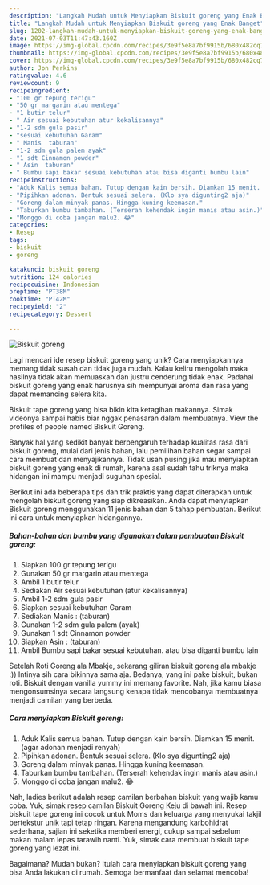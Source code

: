 ```yaml
---
description: "Langkah Mudah untuk Menyiapkan Biskuit goreng yang Enak Banget"
title: "Langkah Mudah untuk Menyiapkan Biskuit goreng yang Enak Banget"
slug: 1202-langkah-mudah-untuk-menyiapkan-biskuit-goreng-yang-enak-banget
date: 2021-07-03T11:47:43.160Z
image: https://img-global.cpcdn.com/recipes/3e9f5e8a7bf9915b/680x482cq70/biskuit-goreng-foto-resep-utama.jpg
thumbnail: https://img-global.cpcdn.com/recipes/3e9f5e8a7bf9915b/680x482cq70/biskuit-goreng-foto-resep-utama.jpg
cover: https://img-global.cpcdn.com/recipes/3e9f5e8a7bf9915b/680x482cq70/biskuit-goreng-foto-resep-utama.jpg
author: Jon Perkins
ratingvalue: 4.6
reviewcount: 9
recipeingredient:
- "100 gr tepung terigu"
- "50 gr margarin atau mentega"
- "1 butir telur"
- " Air sesuai kebutuhan atur kekalisannya"
- "1-2 sdm gula pasir"
- "sesuai kebutuhan Garam"
- " Manis  taburan"
- "1-2 sdm gula palem ayak"
- "1 sdt Cinnamon powder"
- " Asin  taburan"
- " Bumbu sapi bakar sesuai kebutuhan atau bisa diganti bumbu lain"
recipeinstructions:
- "Aduk Kalis semua bahan. Tutup dengan kain bersih. Diamkan 15 menit. (agar adonan menjadi renyah)"
- "Pipihkan adonan. Bentuk sesuai selera. (Klo sya digunting2 aja)"
- "Goreng dalam minyak panas. Hingga kuning keemasan."
- "Taburkan bumbu tambahan. (Terserah kehendak ingin manis atau asin.)"
- "Monggo di coba jangan malu2. 😂"
categories:
- Resep
tags:
- biskuit
- goreng

katakunci: biskuit goreng 
nutrition: 124 calories
recipecuisine: Indonesian
preptime: "PT38M"
cooktime: "PT42M"
recipeyield: "2"
recipecategory: Dessert

---
```



![Biskuit goreng](https://img-global.cpcdn.com/recipes/3e9f5e8a7bf9915b/680x482cq70/biskuit-goreng-foto-resep-utama.jpg)

Lagi mencari ide resep biskuit goreng yang unik? Cara menyiapkannya memang tidak susah dan tidak juga mudah. Kalau keliru mengolah maka hasilnya tidak akan memuaskan dan justru cenderung tidak enak. Padahal biskuit goreng yang enak harusnya sih mempunyai aroma dan rasa yang dapat memancing selera kita.

Biskuit tape goreng yang bisa bikin kita ketagihan makannya. Simak videonya sampai habis biar nggak penasaran dalam membuatnya. View the profiles of people named Biskuit Goreng.

Banyak hal yang sedikit banyak berpengaruh terhadap kualitas rasa dari biskuit goreng, mulai dari jenis bahan, lalu pemilihan bahan segar sampai cara membuat dan menyajikannya. Tidak usah pusing jika mau menyiapkan biskuit goreng yang enak di rumah, karena asal sudah tahu triknya maka hidangan ini mampu menjadi suguhan spesial.


Berikut ini ada beberapa tips dan trik praktis yang dapat diterapkan untuk mengolah biskuit goreng yang siap dikreasikan. Anda dapat menyiapkan Biskuit goreng menggunakan 11 jenis bahan dan 5 tahap pembuatan. Berikut ini cara untuk menyiapkan hidangannya.

<!--inarticleads1-->

##### Bahan-bahan dan bumbu yang digunakan dalam pembuatan Biskuit goreng:

1. Siapkan 100 gr tepung terigu
1. Gunakan 50 gr margarin atau mentega
1. Ambil 1 butir telur
1. Sediakan  Air sesuai kebutuhan (atur kekalisannya)
1. Ambil 1-2 sdm gula pasir
1. Siapkan sesuai kebutuhan Garam
1. Sediakan  Manis : (taburan)
1. Gunakan 1-2 sdm gula palem (ayak)
1. Gunakan 1 sdt Cinnamon powder
1. Siapkan  Asin : (taburan)
1. Ambil  Bumbu sapi bakar sesuai kebutuhan. atau bisa diganti bumbu lain


Setelah Roti Goreng ala Mbakje, sekarang giliran biskuit goreng ala mbakje :)) Intinya sih cara bikinnya sama aja. Bedanya, yang ini pake biskuit, bukan roti. Biskuit dengan vanilla yummy ini memang favorite. Nah, jika kamu biasa mengonsumsinya secara langsung kenapa tidak mencobanya membuatnya menjadi camilan yang berbeda. 

<!--inarticleads2-->

##### Cara menyiapkan Biskuit goreng:

1. Aduk Kalis semua bahan. Tutup dengan kain bersih. Diamkan 15 menit. (agar adonan menjadi renyah)
1. Pipihkan adonan. Bentuk sesuai selera. (Klo sya digunting2 aja)
1. Goreng dalam minyak panas. Hingga kuning keemasan.
1. Taburkan bumbu tambahan. (Terserah kehendak ingin manis atau asin.)
1. Monggo di coba jangan malu2. 😂


Nah, ladies berikut adalah resep camilan berbahan biskuit yang wajib kamu coba. Yuk, simak resep camilan Biskuit Goreng Keju di bawah ini. Resep biskuit tape goreng ini cocok untuk Moms dan keluarga yang menyukai takjil bertekstur unik tapi tetap ringan. Karena mengandung karbohidrat sederhana, sajian ini seketika memberi energi, cukup sampai sebelum makan malam lepas tarawih nanti. Yuk, simak cara membuat biskuit tape goreng yang lezat ini. 

Bagaimana? Mudah bukan? Itulah cara menyiapkan biskuit goreng yang bisa Anda lakukan di rumah. Semoga bermanfaat dan selamat mencoba!
